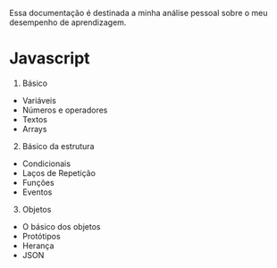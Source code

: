 Essa documentação é destinada a minha análise pessoal
sobre o meu desempenho de aprendizagem.

# Javascript
1. Básico
 - Variáveis
 - Números e operadores
 - Textos
 - Arrays
2. Básico da estrutura
 - Condicionais
 - Laços de Repetição
 - Funções
 - Eventos
3. Objetos
 - O básico dos objetos
 - Protótipos
 - Herança
 - JSON
